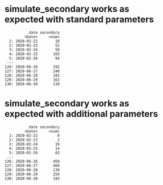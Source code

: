 # simulate_secondary works as expected with standard parameters

               date secondary
             <Date>     <num>
      1: 2020-02-22        18
      2: 2020-02-23        52
      3: 2020-02-24        50
      4: 2020-02-25       103
      5: 2020-02-26        94
     ---                     
    126: 2020-06-26       292
    127: 2020-06-27       240
    128: 2020-06-28       183
    129: 2020-06-29       163
    130: 2020-06-30       110

# simulate_secondary works as expected with additional parameters

               date secondary
             <Date>     <num>
      1: 2020-02-22         0
      2: 2020-02-23         2
      3: 2020-02-24        19
      4: 2020-02-25        14
      5: 2020-02-26        83
     ---                     
    126: 2020-06-26       459
    127: 2020-06-27       404
    128: 2020-06-28       130
    129: 2020-06-29       254
    130: 2020-06-30       193

